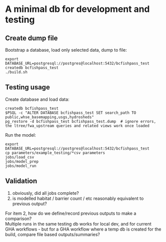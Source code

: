 # A minimal db for development and testing

## Create dump file

Bootstrap a database, load only selected data, dump to file:

    export DATABASE_URL=postgresql://postgres@localhost:5432/bcfishpass_test
    createdb bcfishpass_test
    ./build.sh


## Testing usage

Create database and load data:

    createdb bcfishpass_test
    $PSQL -c "ALTER DATABASE bcfishpass_test SET search_path TO public,whse_basemapping,usgs,hydrosheds"
    pg_restore -d bcfishpass_test bcfishpass_test.dump  # ignore errors, the ltree/fwa_upstream queries and related views work once loaded

Run the model:

    export DATABASE_URL=postgresql://postgres@localhost:5432/bcfishpass_test
    cp parameters/example_testing/*csv parameters
    jobs/load_csv
	jobs/model_prep
	jobs/model_run


## Validation

1. obviously, did all jobs complete?
2. is modelled habitat / barrier count / etc reasonably equivalent to previous output?
    
For item 2, how do we define/record previous outputs to make a comparison?  
Multiple runs in the same testing db works for local dev, and for current GHA workflows - but for a GHA workflow where a temp db is created for the build, compare file based outputs/summaries?